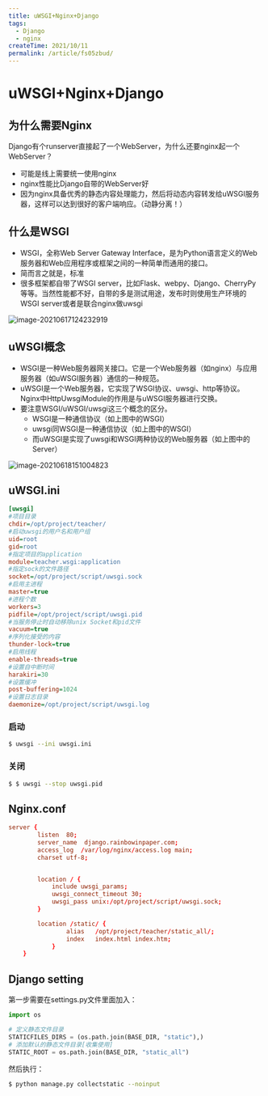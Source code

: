 ```yaml
---
title: uWSGI+Nginx+Django
tags:
  - Django
  - nginx
createTime: 2021/10/11
permalink: /article/fs05zbud/
---
```

# uWSGI+Nginx+Django

## 为什么需要Nginx

Django有个runserver直接起了一个WebServer，为什么还要nginx起一个WebServer？

- 可能是线上需要统一使用nginx
- nginx性能比Django自带的WebServer好
- 因为nginx具备优秀的静态内容处理能力，然后将动态内容转发给uWSGI服务器，这样可以达到很好的客户端响应。（动静分离！）

## 什么是WSGI

- WSGI，全称Web Server Gateway Interface，是为Python语言定义的Web服务器和Web应用程序或框架之间的一种简单而通用的接口。
- 简而言之就是，标准
- 很多框架都自带了WSGI server，比如Flask、webpy、Django、CherryPy等等。当然性能都不好，自带的多是测试用途，发布时则使用生产环境的WSGI server或者是联合nginx做uwsgi

![image-20210617124232919](https://file.40017.cn/baoxian/health/health_public/images/blog/blog-16.png)

## uWSGI概念

- WSGI是一种Web服务器网关接口。它是一个Web服务器（如nginx）与应用服务器（如uWSGI服务器）通信的一种规范。
- uWSGI是一个Web服务器，它实现了WSGI协议、uwsgi、http等协议。Nginx中HttpUwsgiModule的作用是与uWSGI服务器进行交换。
- 要注意WSGI/uWSGI/uwsgi这三个概念的区分。
  - WSGI是一种通信协议（如上图中的WSGI）
  - uwsgi同WSGI是一种通信协议（如上图中的WSGI）
  - 而uWSGI是实现了uwsgi和WSGI两种协议的Web服务器（如上图中的Server）

![image-20210618151004823](https://file.40017.cn/baoxian/health/health_public/images/blog/blog-17.png)

## uWSGI.ini

```ini
[uwsgi]
#项目目录
chdir=/opt/project/teacher/
#启动uwsgi的用户名和用户组
uid=root
gid=root
#指定项目的application
module=teacher.wsgi:application
#指定sock的文件路径
socket=/opt/project/script/uwsgi.sock
#启用主进程
master=true
#进程个数
workers=3
pidfile=/opt/project/script/uwsgi.pid
#当服务停止时自动移除unix Socket和pid文件
vacuum=true
#序列化接受的内容
thunder-lock=true
#启用线程
enable-threads=true
#设置自中断时间
harakiri=30
#设置缓冲
post-buffering=1024
#设置日志目录
daemonize=/opt/project/script/uwsgi.log
```

### 启动

```bash
$ uwsgi --ini uwsgi.ini
```

### 关闭

```bash
$ $ uwsgi --stop uwsgi.pid
```

## Nginx.conf

```conf
server {
        listen  80;
        server_name  django.rainbowinpaper.com;
        access_log  /var/log/nginx/access.log main;
        charset utf-8;


        location / {
            include uwsgi_params;
            uwsgi_connect_timeout 30;
            uwsgi_pass unix:/opt/project/script/uwsgi.sock;
        }

        location /static/ {
                alias   /opt/project/teacher/static_all/;
                index   index.html index.htm;
            }
    }
```

## Django setting

第一步需要在settings.py文件里面加入：

```python
import os

# 定义静态文件目录
STATICFILES_DIRS = (os.path.join(BASE_DIR, "static"),)
# 添加默认的静态文件目录[收集使用]
STATIC_ROOT = os.path.join(BASE_DIR, "static_all")
```

然后执行：

```bash
$ python manage.py collectstatic --noinput
```

